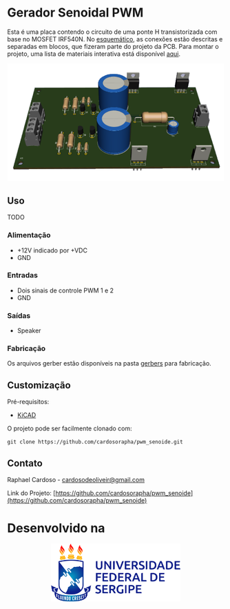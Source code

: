 # Gerador Senoidal PWM

Esta é uma placa contendo o circuito de uma ponte H transistorizada com base no MOSFET IRF540N. No [esquemático](./pwm_seno.pdf), as conexões estão descritas e separadas em blocos, que fizeram parte do projeto da PCB. Para montar o projeto, uma lista de materiais interativa está disponível [aqui](https://cardosorapha.github.io/pwm_senoide/).

<img src="/imagens/pwm_seno.png" alt="Frente"/>

## Uso

TODO

### Alimentação

* +12V indicado por +VDC
* GND

### Entradas

* Dois sinais de controle PWM 1 e 2
* GND

### Saídas

* Speaker


### Fabricação

Os arquivos gerber estão disponíveis na pasta [gerbers](./gerbers) para fabricação. 

## Customização

Pré-requisitos:
* [KiCAD](https://kicad-pcb.org/)

O projeto pode ser facilmente clonado com:
```
git clone https://github.com/cardosorapha/pwm_senoide.git
```


## Contato

Raphael Cardoso - cardosodeoliveir@gmail.com

Link do Projeto: [https://github.com/cardosorapha/pwm_senoide](https://github.com/cardosorapha/pwm_senoide)


# Desenvolvido na 

<p align="center">
  <img src="imagens/ufs_horizontal_positiva.png" width="300" />
</p>
